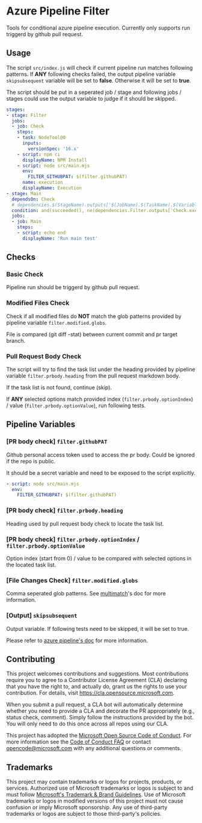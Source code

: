 # Azure Pipeline Filter

Tools for conditional azure pipeline execution. Currently only supports run triggerd by github pull request.

## Usage

The script `src/index.js` will check if current pipeline run matches following patterns. If **ANY** following checks failed, the output pipeline variable `skipsubsequent` variable will be set to **false**. Otherwise it will be set to **true**.

The script should be put in a seperated job / stage and following jobs / stages could use the output variable to judge if it should be skipped.

```yaml
stages:
- stage: Filter
  jobs:
  - job: Check
    steps:
    - task: NodeTool@0
      inputs:
        versionSpec: '16.x'
    - script: npm ci
      displayName: NPM Install
    - script: node src/main.mjs
      env:
        FILTER_GITHUBPAT: $(filter.githubPAT)
      name: execution
      displayName: Execution
- stage: Main
  dependsOn: Check
  # dependencies.$(StageName).outputs['$(JobName).$(TaskName).$(VariableName)']
  condition: and(succeeded(), ne(dependencies.Filter.outputs['Check.execution.skipsubsequent'], 'true'))
  jobs:
  - job: Main
    steps:
    - script: echo end
      displayName: 'Run main test'
```

## Checks

### Basic Check

Pipeline run should be triggerd by github pull request.

### Modified Files Check

Check if all modified files do **NOT** match the glob patterns provided by pipeline variable `filter.modified.globs`.

File is compared (git diff -stat) between current commit and pr target branch.

### Pull Request Body Check

The script will try to find the task list under the heading provided by pipeline variable `filter.prbody.heading` from the pull request markdown body.

If the task list is not found, continue (skip).

If **ANY** selected options match provided index (`filter.prbody.optionIndex`) / value (`filter.prbody.optionValue`), run following tests.

## Pipeline Variables

### [PR body check] `filter.githubPAT`

Github personal access token used to access the pr body. Could be ignored if the repo is public.

It should be a secret variable and need to be exposed to the script explicitly.

```yaml
- script: node src/main.mjs
  env:
    FILTER_GITHUBPAT: $(filter.githubPAT)
```

### [PR body check] `filter.prbody.heading`

Heading used by pull request body check to locate the task list.

### [PR body check] `filter.prbody.optionIndex` / `filter.prbody.optionValue`

Option index (start from 0) / value to be compared with selected options in the located task list.

### [File Changes Check] `filter.modified.globs`

Comma seperated glob patterns. See [multimatch](https://github.com/sindresorhus/multimatch#globbing-patterns)'s doc for more information.

### [Output] `skipsubsequent`

Output variable. If following tests need to be skipped, it will be set to true.

Please refer to [azure pipeline's doc](https://docs.microsoft.com/en-us/azure/devops/pipelines/process/conditions?view=azure-devops&tabs=yaml) for more information.

## Contributing

This project welcomes contributions and suggestions.  Most contributions require you to agree to a
Contributor License Agreement (CLA) declaring that you have the right to, and actually do, grant us
the rights to use your contribution. For details, visit https://cla.opensource.microsoft.com.

When you submit a pull request, a CLA bot will automatically determine whether you need to provide
a CLA and decorate the PR appropriately (e.g., status check, comment). Simply follow the instructions
provided by the bot. You will only need to do this once across all repos using our CLA.

This project has adopted the [Microsoft Open Source Code of Conduct](https://opensource.microsoft.com/codeofconduct/).
For more information see the [Code of Conduct FAQ](https://opensource.microsoft.com/codeofconduct/faq/) or
contact [opencode@microsoft.com](mailto:opencode@microsoft.com) with any additional questions or comments.

## Trademarks

This project may contain trademarks or logos for projects, products, or services. Authorized use of Microsoft 
trademarks or logos is subject to and must follow 
[Microsoft's Trademark & Brand Guidelines](https://www.microsoft.com/en-us/legal/intellectualproperty/trademarks/usage/general).
Use of Microsoft trademarks or logos in modified versions of this project must not cause confusion or imply Microsoft sponsorship.
Any use of third-party trademarks or logos are subject to those third-party's policies.
